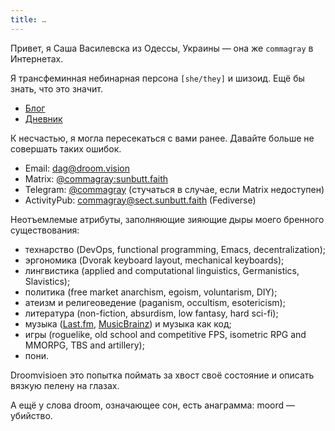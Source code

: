 ```yaml
---
title: …
---
```


Привет, я Саша Василевска из Одессы, Украины — она же `commagray` в Интернетах.

Я трансфеминная небинарная персона `[she/they]` и шизоид. Ещё бы знать, что это значит.

- [Блог](/blog)
- [Дневник](/notes)

К несчастью, я могла пересекаться с вами ранее. Давайте больше не совершать таких ошибок.

- Email: [dag@droom.vision](mailto:dag@droom.vision)
- Matrix: [@commagray:sunbutt.faith](https://matrix.to/#/@commagray:sunbutt.faith)
- Telegram: [@commagray](https://t.me/commagray) (стучаться в случае, если Matrix недоступен)
- ActivityPub: [commagray@sect.sunbutt.faith](https://sect.sunbutt.faith/commagray) (Fediverse)

Неотъемлемые атрибуты, заполняющие зияющие дыры моего бренного существования:

- технарство (DevOps, functional programming, Emacs, decentralization);
- эргономика (Dvorak keyboard layout, mechanical keyboards);
- лингвистика (applied and computational linguistics, Germanistics, Slavistics);
- политика (free market anarchism, egoism, voluntarism, DIY);
- атеизм и религеоведение (paganism, occultism, esotericism);
- литература (non-fiction, absurdism, low fantasy, hard sci-fi);
- музыка ([Last.fm](https://www.last.fm/user/commagray), [MusicBrainz](https://musicbrainz.org/user/commagray_revived/collections)) и музыка как код;
- игры (roguelike, old school and competitive FPS, isometric RPG and MMORPG, TBS and artillery);
- пони.

Droomvisioen это попытка поймать за хвост своё состояние и описать вязкую пелену на глазах.

А ещё у слова droom, означающее сон, есть анаграмма: moord — убийство.
